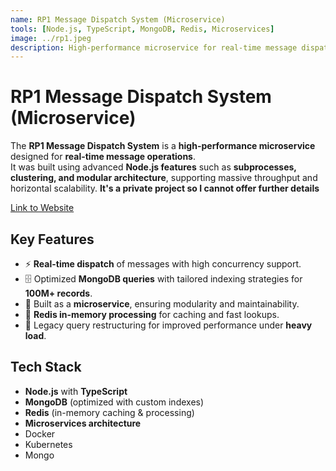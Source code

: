 ```yaml
---
name: RP1 Message Dispatch System (Microservice)
tools: [Node.js, TypeScript, MongoDB, Redis, Microservices]
image: ../rp1.jpeg
description: High-performance microservice for real-time message dispatch, designed to handle 100M+ records with Node.js, MongoDB, and Redis.
---
```


# RP1 Message Dispatch System (Microservice)

The **RP1 Message Dispatch System** is a **high-performance microservice** designed for **real-time message operations**.  
It was built using advanced **Node.js features** such as **subprocesses, clustering, and modular architecture**, supporting massive throughput and horizontal scalability.
**It's a private project so I cannot offer further details**

[Link to Website](https://callprofitrocket.com/rocket-bookings/)

## Key Features

- ⚡ **Real-time dispatch** of messages with high concurrency support.
- 🗄️ Optimized **MongoDB queries** with tailored indexing strategies for **100M+ records**.
- 🧩 Built as a **microservice**, ensuring modularity and maintainability.
- 🧠 **Redis in-memory processing** for caching and fast lookups.
- 🔄 Legacy query restructuring for improved performance under **heavy load**.

## Tech Stack

- **Node.js** with **TypeScript**
- **MongoDB** (optimized with custom indexes)
- **Redis** (in-memory caching & processing)
- **Microservices architecture**
- Docker
- Kubernetes
- Mongo

